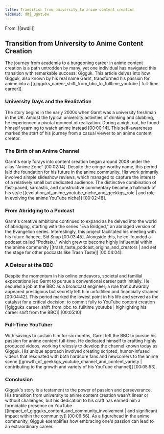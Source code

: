 ```yaml
---
title: Transition from university to anime content creation
videoId: dhj_Qg9tSsw
---
```


From: [[awdii]] <br/> 
## Transition from University to Anime Content Creation

The journey from academia to a burgeoning career in anime content creation is a path untrodden by many, yet one individual has navigated this transition with remarkable success: Gigguk. This article delves into how Gigguk, also known by his real name Garnt, transformed his passion for anime into a [[gigguks_career_shift_from_bbc_to_fulltime_youtube | full-time career]].

### University Days and the Realization

The story begins in the early 2000s when Garnt was a university freshman in the UK. Amidst the typical university activities of drinking and clubbing, he experienced a pivotal moment of realization. During a night out, he found himself yearning to watch anime instead [<a class="yt-timestamp" data-t="00:00:14">00:00:14</a>]. This self-awareness marked the start of his journey from a casual viewer to an anime content creator.

### The Birth of an Anime Channel

Garnt's early forays into content creation began around 2008 under the alias "Anime Zone" [<a class="yt-timestamp" data-t="00:02:14">00:02:14</a>]. Despite the cringe-worthy name, this period laid the foundation for his future in the anime community. His work primarily involved simple slideshow reviews, which managed to capture the interest of a relatively small but dedicated audience. The distinctive combination of fast-paced, sarcastic, and constructive commentary became a hallmark of his style [[evolution_of_anime_youtube_niche_and_geekkgs_role | and role in evolving the anime YouTube niche]] [<a class="yt-timestamp" data-t="00:02:48">00:02:48</a>].

### From Abridging to a Podcast

Garnt's creative ambitions continued to expand as he delved into the world of abridging, starting with the series "Eva Bridged," an abridged version of the Evangelion series. Interestingly, this project facilitated his meeting with his future fiancée, Sid Snap [<a class="yt-timestamp" data-t="00:03:45">00:03:45</a>]. Alongside this, he co-founded a podcast called "Podtaku," which grew to become highly influential within the anime community [[trash_taste_podcast_origins_and_creators | and set the stage for other podcasts like Trash Taste]] [<a class="yt-timestamp" data-t="00:04:04">00:04:04</a>].

### A Detour at the BBC

Despite the momentum in his online endeavors, societal and familial expectations led Garnt to pursue a conventional career path initially. He secured a job at the BBC as a broadcast engineer, a role that outwardly appeared prestigious but secretly left him unfulfilled and financially strained [<a class="yt-timestamp" data-t="00:04:42">00:04:42</a>]. This period marked the lowest point in his life and served as the catalyst for a critical decision: to commit fully to YouTube content creation [[gigguks_career_shift_from_bbc_to_fulltime_youtube | highlighting his career shift from the BBC]] [<a class="yt-timestamp" data-t="00:05:10">00:05:10</a>].

### Full-Time YouTuber

With savings to sustain him for six months, Garnt left the BBC to pursue his passion for anime content full-time. He dedicated himself to crafting highly produced videos, working tirelessly to develop the channel known today as Gigguk. His unique approach involved creating scripted, humor-infused videos that resonated with both hardcore fans and newcomers to the anime scene [[growth_of_geekkgs_youtube_channel_and_content_variety | contributing to the growth and variety of his YouTube channel]] [<a class="yt-timestamp" data-t="00:05:53">00:05:53</a>].

### Conclusion

Gigguk's story is a testament to the power of passion and perseverance. His transition from university to anime content creation wasn't linear or without challenges, but his dedication to his craft has earned him a formidable presence on YouTube [[impact_of_gigguks_content_and_community_involvement | and significant impact within the community]] [<a class="yt-timestamp" data-t="00:06:56">00:06:56</a>]. As a figurehead in the anime community, Gigguk exemplifies how embracing one's passion can lead to an extraordinary career.
